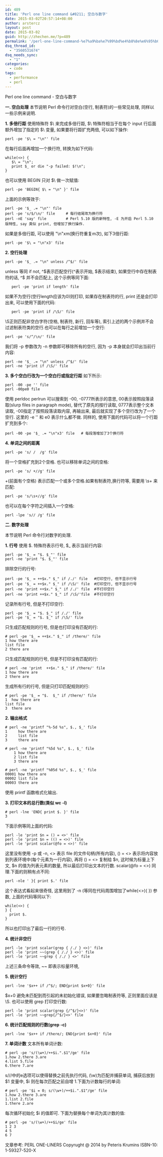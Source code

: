```yaml
---
id: 489
title: 'Perl one line command &#8211; 空白与数字'
date: 2015-03-02T20:57:14+08:00
author: arstercz
layout: post
date: 2015-03-02
guid: http://zhechen.me/?p=489
permalink: '/perl-one-line-command-%e7%a9%ba%e7%99%bd%e4%b8%8e%e6%95%b0%e5%ad%97/'
dsq_thread_id:
  - "3560531674"
dsq_needs_sync:
  - "1"
categories:
  - code
tags:
  - performance
  - perl
---
```

Perl one line command - 空白与数字

<strong>一. 空白处理</strong>
本节说明 Perl 命令行对空白(空行, 制表符)的一些常见处理, 同样以一些示例来说明.

<strong>1. 多倍行距</strong>
使用特殊符 $\ 来完成多倍行距, $\ 特殊符相当于在每个 input 行后面额外增加了指定的 $\ 变量, 如果要将行距扩充两倍, 可以如下操作:
```
perl -pe '$\ = "\n"' file
```
在每行后面再增加一个换行符, 转换为如下代码:
```
while(<>) {
   $\ = "\n";
   print $_ or die "-p failed: $!\n";
}
```

<!--more-->


也可以使用 BEGIN 只对 $\ 做一次赋值:
```
perl -pe 'BEGIN{ $\ = "\n" }' file
``` 
上面的示例等效于:
```
perl -pe '$_ .= "\n"' file
perl -pe 's/$/\n/' file     # 每行结尾改为换行符
perl -nE 'say' file         # Perl 5.10 版的新特性, -E 为开启 Perl 5.10 版特性, say 类似 print, 但增加了换行操作.
```

如果是多倍行距, 可以使用 "\n"xm(换行符重复m次), 如下3倍行距:
```
perl -pe '$\ = "\n"x3' file
```

<strong>2. 空行处理</strong>

```
perl -pe '$_ .= "\n" unless /^$/' file
```
unless 等同 if not, ^$表示匹配空行(^表示开始, $表示结束), 如果空行中存在制表符的话, ^$ 并不会匹配上, 这个示例等同下面:
```
   perl -pe 'print if length' file
```
如果不为空行(空行length应该为0)则打印, 如果存在制表符的行, print 还是会打印出来, 可以使用下面的代码:
```
   perl -pe 'print if /\S/' file 
```
\S正则匹配非空白字符(空格, 制表符, 新行, 回车等), 索引上述的两个示例并不会过滤制表符类的空行.也可以在每行之前增加一个空行:
```
perl -pe 's/^/\n/' file
```
我们将 -p 参数改为 -n 参数即可移除所有的空行, 因为 -p 本身就会打印出当前行内容:
```
perl -ne '$_ .= "\n" unless /^$/' file
perl -ne 'print if /\S/' file
```

<strong>3. 多个空白行改为一个空白行或指定行距</strong>
如下所示:
```
perl -00 -pe '' file
perl -00pe0 file
```
使用 perldoc perlrun 可以搜索到 -00, -0777所表示的意思, 00表示按照段落读取(slurp files in paragraph mode), 替代了原先的按行读取, 0777表示整个文本读取, -00指定了按照段落读取内容, 再输出来, 最后就实现了多个空行改为了一个空行. 这里的 -e '' 和 e0 表示什么都不做.
同样的, 使用下面的代码可以将一个行距扩充到多个:
```
perl -00 -pe '$_ .= "\n"x3' file   # 每段落增加了3个换行符
```

<strong>4. 单词之间的距离</strong>
```
perl -pe 's/ /  /g' file
```
将一个空格扩充到2个空格. 也可以移除单词之间的空格:
```
perl -pe 's/ +//g' file
```
 +(前面有个空格) 表示匹配一个或多个空格.如果有制表符,换行符等, 需要用 \s+ 来匹配:
```
perl -pe 's/\s+//g' file
```
也可以在每个字符之间插入一个空格:
```
perl -lpe 's// /g' file
```

<strong>二. 数字处理</strong>

本节说明 Perl 命令行对数字的处理.

<strong>1. 行号</strong>
使用 $. 特殊符表示行号, $_ 表示当前行内容:
```
perl -pe '$_ = "$. $_"' file
perl -ne 'print "$. $_"' file
```

排除空行的行号:
```
perl -pe '$_ = ++$x." $_" if /./' file   #打印空行, 但不显示行号
perl -pe '$_ = ++$x." $_" if /\S/' file  #打印空行, 但不显示行号
perl -ne 'print ++$x." $_" if /./' file  #不打印空行
perl -ne 'print ++$x." $_" if /\S/'file  #不打印空行
```
记录所有行号, 但是不打印空行:
```
perl -pe '$_ = "$. $_" if /./' file
perl -pe '$_ = "$. $_" if /\S/' file
```
只生成匹配规则的行号, 但是也打印没有匹配的行:
```
# perl -pe '$_ = ++$x." $_" if /there/' file
1 how there are
list file
2 there are
```
只生成匹配规则的行号, 但是不打印没有匹配的行:
```
# perl -ne 'print  ++$x." $_" if /there/' file
1 how there are
2 there are
```
生成所有行的行号, 但是只打印匹配规则的行:
```
# perl -pe '$_ = "$.  $_" if /there/' file
1  how there are
list file
3  there are
```

<strong>2. 输出格式</strong>
```
# perl -ne 'printf "%-5d %s", $., $_' file
1     how there are
2     list file
3     there are

# perl -ne 'printf "%5d %s", $., $_' file
    1 how there are
    2 list file
    3 there are

# perl -ne 'printf "%05d %s", $., $_' file
00001 how there are
00002 list file
00003 there are
```
使用 printf 函数格式化输出.

<strong>3. 打印文本的总行数(类似 wc -l)</strong>
```
# perl -lne 'END{ print $. }' file
3
```
下面示例等同上面的代码:
```
perl -le 'print $n = () = <>' file
perl -le 'print $n = (() = <>)' file
perl -le 'print scalar(@fo = <>)' file
```
这里没有使用 -p 或 -n, <> 表示 file 的文件句柄(所有内容), () = <> 表示将内容放到列表环境中(每个元素为一行内容), 再将 () = <> 复制给 $n, 这时候为标量上下文, $n 的值为列表元素的数量, 所以最后打印出文本的行数.  scalar(@fo = <>) 同理.下面的则稍有点不同:
```
perl -nle ' }{ print $.' file
```
这个表达式看起来很奇怪, 这里用到了 -n (等同在代码周围增加了while(<>){ }) 参数, 上面的代码等同以下:
```
while(<>) {
} {
  print $.
}
```
所以也打印出了最后一行的行号.

<strong>4. 统计非空行</strong>
```
perl -le 'print scalar(grep { /./ } <>)' file
perl -le 'print ~~(grep { /./ } <>)' file
perl -le 'print ~~grep { /./ } <>' file
```
上述三条命令等效, ~~ 即表示标量环境,

<strong>5. 统计空行</strong>
```
perl -lne '$x++ if /^$/; END{print $x+0}' file
```
$x+0 避免未匹配到而引起的未初始化错误, 如果要忽略制表符等, 正则里面应该是 \S. 也可以使用 grep 打印空行数:
```
perl -le 'print scalar(grep {/^$/}<>)' file
perl -le 'print ~~grep{/^$/}<>' file
```

<strong>6. 统计匹配规则的行数(grep -c)</strong>
```
perl -lne '$x++ if /there/; END{print $x+0}' file
```

<strong>7. 单词计数</strong>
文本所有单词计数:
```
# perl -pe 's/(\w+)/++$i.".$1"/ge' file
1.how 2.there 3.are
4.list 5.file
6.there 7.are
```
s///中的e选项可以使得替换之前先执行代码, (\w)为匹配并捕获单词, 捕获后放到 $1 变量中, $i 则在每次匹配之前自增 1.下面为计数每行的单词:
```
# perl -pe '$i = 0; s/(\w+)/++$i.".$1"/ge' file
1.how 2.there 3.are
1.list 2.file
1.there 2.are
```
每次循环初始化 $i 的值即可. 下面为替换每个单词为其计数的值:
```
# perl -pe 's/(\w+)/++$i/ge' file
1 2 3
4 5
6 7
```

文章参考: PERL ONE-LINERS Copyrught @ 2014 by Peteris Krumins ISBN-10: 1-59327-520-X